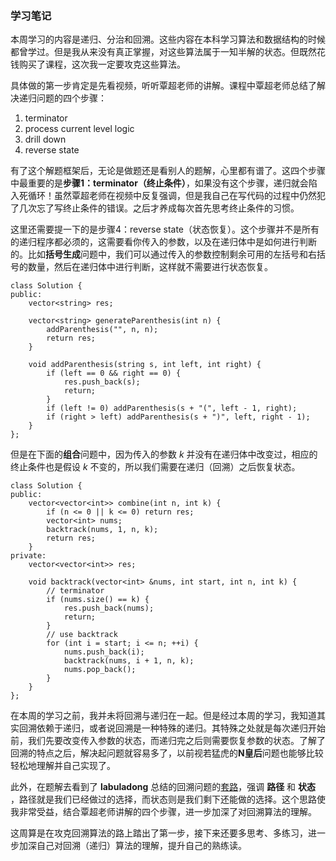 ### 学习笔记

本周学习的内容是递归、分治和回溯。这些内容在本科学习算法和数据结构的时候都曾学过。但是我从来没有真正掌握，对这些算法属于一知半解的状态。但既然花钱购买了课程，这次我一定要攻克这些算法。

具体做的第一步肯定是先看视频，听听覃超老师的讲解。课程中覃超老师总结了解决递归问题的四个步骤：
1.  terminator
2.  process current level logic
3.  drill down
4.  reverse state

有了这个解题框架后，无论是做题还是看别人的题解，心里都有谱了。这四个步骤中最重要的是**步骤1：terminator（终止条件）**，如果没有这个步骤，递归就会陷入死循环！虽然覃超老师在视频中反复强调，但是我自己在写代码的过程中仍然犯了几次忘了写终止条件的错误。之后才养成每次首先思考终止条件的习惯。

这里还需要提一下的是步骤4：reverse state（状态恢复）。这个步骤并不是所有的递归程序都必须的，这需要看你传入的参数，以及在递归体中是如何进行判断的。比如**括号生成**问题中，我们可以通过传入的参数控制剩余可用的左括号和右括号的数量，然后在递归体中进行判断，这样就不需要进行状态恢复。



    class Solution {
    public:
        vector<string> res;
    
        vector<string> generateParenthesis(int n) {
            addParenthesis("", n, n);
            return res;
        }
    
        void addParenthesis(string s, int left, int right) {
            if (left == 0 && right == 0) {
                res.push_back(s);
                return;
            }
            if (left != 0) addParenthesis(s + "(", left - 1, right);
            if (right > left) addParenthesis(s + ")", left, right - 1);
        }
    };


但是在下面的**组合**问题中，因为传入的参数 *k* 并没有在递归体中改变过，相应的终止条件也是假设 *k* 不变的，所以我们需要在递归（回溯）之后恢复状态。


    class Solution {
    public:
        vector<vector<int>> combine(int n, int k) {
            if (n <= 0 || k <= 0) return res;
            vector<int> nums;
            backtrack(nums, 1, n, k);
            return res;
        }
    private:
        vector<vector<int>> res;
    
        void backtrack(vector<int> &nums, int start, int n, int k) {
            // terminator
            if (nums.size() == k) {
                res.push_back(nums);
                return;
            }
            // use backtrack
            for (int i = start; i <= n; ++i) {
                nums.push_back(i);
                backtrack(nums, i + 1, n, k);
                nums.pop_back();
            }
        }
    };


在本周的学习之前，我并未将回溯与递归在一起。但是经过本周的学习，我知道其实回溯依赖于递归，或者说回溯是一种特殊的递归。其特殊之处就是每次递归开始前，我们先要改变传入参数的状态，而递归完之后则需要恢复参数的状态。了解了回溯的特点之后，解决起问题就容易多了，以前视若猛虎的**N皇后**问题也能够比较轻松地理解并自己实现了。

此外，在题解去看到了 **labuladong** 总结的回溯问题的[套路](https://leetcode-cn.com/problems/n-queens/solution/hui-su-suan-fa-xiang-jie-by-labuladong/)，强调 **路径** 和 **状态** ，路径就是我们已经做过的选择，而状态则是我们剩下还能做的选择。这个思路使我非常受益，结合覃超老师讲解的四个步骤，进一步加深了对回溯算法的理解。

这周算是在攻克回溯算法的路上踏出了第一步，接下来还要多思考、多练习，进一步加深自己对回溯（递归）算法的理解，提升自己的熟练读。























